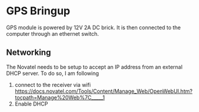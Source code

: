 # GPS Bringup
GPS module is powered by 12V 2A DC brick. It is then connected to the computer through an ethernet switch.

## Networking
The Novatel needs to be setup to accept an IP address from an external DHCP server. To do so, I am following

1. connect to the receiver via wifi https://docs.novatel.com/Tools/Content/Manage_Web/OpenWebUI.htm?tocpath=Manage%20Web%7C_____1
1. Enable DHCP
